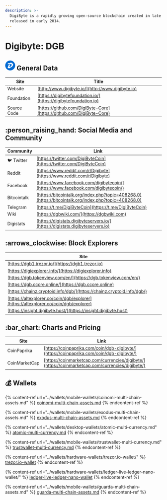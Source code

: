 ```yaml
---
description: >-
  DigiByte is a rapidly growing open-source blockchain created in late 2013 and
  released in early 2014.
---
```


# Digibyte: DGB

## <img src="../.gitbook/assets/dgb.png" alt="" data-size="original"> General Data

| Site        | Title                                                                |
| ----------- | -------------------------------------------------------------------- |
| Website     | [http://www.digibyte.io/](http://www.digibyte.io)                    |
| Foundation  | [https://digibytefoundation.io/](https://digibytefoundation.io)      |
| Source Code | [https://github.com/DigiByte-Core](https://github.com/DigiByte-Core) |

## :person\_raising\_hand: Social Media and Community

| Community      | Link                                                                                                 |
| -------------- | ---------------------------------------------------------------------------------------------------- |
| :bird: Twitter | [https://twitter.com/DigiByteCoin](https://twitter.com/DigiByteCoin)                                 |
| Reddit         | [https://www.reddit.com/r/Digibyte](https://www.reddit.com/r/Digibyte)                               |
| Facebook       | [https://www.facebook.com/digibytecoin/](https://www.facebook.com/digibytecoin/)                     |
| Bitcointalk    | [https://bitcointalk.org/index.php?topic=408268.0](https://bitcointalk.org/index.php?topic=408268.0) |
| Telegram       | [https://t.me/DigiByteCoin](https://t.me/DigiByteCoin)                                               |
| Wiki           | [https://dgbwiki.com/](https://dgbwiki.com)                                                          |
| Digistats      | [https://digistats.digibyteservers.io/](https://digistats.digibyteservers.io)                        |

## :arrows\_clockwise: Block Explorers

| Site                                                                                 |
| ------------------------------------------------------------------------------------ |
| [https://dgb1.trezor.io/](https://dgb1.trezor.io)                                    |
| [https://digiexplorer.info/](https://digiexplorer.info)                              |
| [https://dgb.tokenview.com/en/](https://dgb.tokenview.com/en/)                       |
| [https://dgb.ccore.online/](https://dgb.ccore.online)                                |
| [https://chainz.cryptoid.info/dgb/](https://chainz.cryptoid.info/dgb/)               |
| [https://altexplorer.co/coin/dgb/explorer](https://altexplorer.co/coin/dgb/explorer) |
| [https://insight.digibyte.host/](https://insight.digibyte.host)                      |

## :bar\_chart: Charts and Pricing

| Site          | Link                                                                                             |
| ------------- | ------------------------------------------------------------------------------------------------ |
| CoinPaprika   | [https://coinpaprika.com/coin/dgb-digibyte/](https://coinpaprika.com/coin/dgb-digibyte/)         |
| CoinMarketCap | [https://coinmarketcap.com/currencies/digibyte/](https://coinmarketcap.com/currencies/digibyte/) |

## :moneybag: Wallets

{% content-ref url="../wallets/mobile-wallets/coinomi-multi-chain-assets.md" %}
[coinomi-multi-chain-assets.md](../wallets/mobile-wallets/coinomi-multi-chain-assets.md)
{% endcontent-ref %}

{% content-ref url="../wallets/mobile-wallets/exodus-multi-chain-assets.md" %}
[exodus-multi-chain-assets.md](../wallets/mobile-wallets/exodus-multi-chain-assets.md)
{% endcontent-ref %}

{% content-ref url="../wallets/desktop-wallets/atomic-multi-currency.md" %}
[atomic-multi-currency.md](../wallets/desktop-wallets/atomic-multi-currency.md)
{% endcontent-ref %}

{% content-ref url="../wallets/mobile-wallets/trustwallet-multi-currency.md" %}
[trustwallet-multi-currency.md](../wallets/mobile-wallets/trustwallet-multi-currency.md)
{% endcontent-ref %}

{% content-ref url="../wallets/hardware-wallets/trezor.io-wallet/" %}
[trezor.io-wallet](../wallets/hardware-wallets/trezor.io-wallet/)
{% endcontent-ref %}

{% content-ref url="../wallets/hardware-wallets/ledger-live-ledger-nano-wallet/" %}
[ledger-live-ledger-nano-wallet](../wallets/hardware-wallets/ledger-live-ledger-nano-wallet/)
{% endcontent-ref %}

{% content-ref url="../wallets/mobile-wallets/guarda-multi-chain-assets.md" %}
[guarda-multi-chain-assets.md](../wallets/mobile-wallets/guarda-multi-chain-assets.md)
{% endcontent-ref %}
